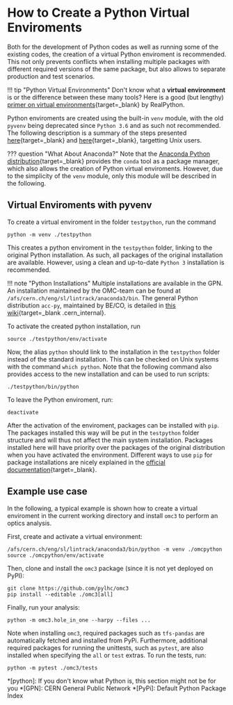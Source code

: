 # How to Create a Python Virtual Enviroments

Both for the development of Python codes as well as running some of the existing codes, the creation of a virtual Python enviroment is recommended.
This not only prevents conflicts when installing multiple packages with different required versions of the same package, but also allows to separate production and test scenarios. 

!!! tip "Python Virtual Environments"
    Don't know what a **virtual environment** is or the difference between these many tools?
    Here is a good (but lengthy) [primer on virtual environments][virtual_env_primer]{target=_blank} by RealPython.

Python enviroments are created using the built-in `venv` module, with the old `pyvenv` being deprecated since `Python 3.6` and as such not recommended.
The following description is a summary of the steps presented [here][venv_module]{target=_blank} and [here][pip_venv]{target=_blank}, targetting Unix users.

??? question "What About Anaconda?"
    Note that the [Anaconda Python distribution][anaconda]{target=_blank} provides the `conda` tool as a package manager, which also allows the creation of Python virtual enviroments.
    However, due to the simplicity of the `venv` module, only this module will be described in the following.

## Virtual Enviroments with pyvenv

To create a virtual enviroment in the folder `testpython`, run the command
```
python -m venv ./testpython
```

This creates a python enviroment in the `testpython` folder, linking to the original Python installation.
As such, all packages of the original installation are available.
However, using a clean and up-to-date `Python 3` installation is recommended. 

!!! note "Python Installations"
    Multiple installations are available in the GPN.
    An installation maintained by the OMC-team can be found at `/afs/cern.ch/eng/sl/lintrack/anaconda3/bin`.
    The general Python distribution `acc-py`, maintained by BE/CO, is detailed in [this wiki][acc-py]{target=_blank .cern_internal}.
    
To activate the created python installation, run 
```
source ./testpython/env/activate
```

Now, the alias `python` should link to the installation in the `testpython` folder instead of the standard installation.
This can be checked on Unix systems with the command `which python`.
Note that the following command also provides access to the new installation and can be used to run scripts:
```
./testpython/bin/python
```

To leave the Python enviroment, run:
```
deactivate
```

After the activation of the enviroment, packages can be installed with `pip`.
The packages installed this way will be put in the `testpython` folder structure and will thus not affect the main system installation.
Packages installed here will have priority over the packages of the original distribution when you have activated the environment.
Different ways to use `pip` for package installations are nicely explained in the [official documentation][pip_installs]{target=_blank}.

## Example use case

In the following, a typical example is shown how to create a virtual enviroment in the current working directory and install `omc3` to perform an optics analysis.

First, create and activate a virtual environment:
```
/afs/cern.ch/eng/sl/lintrack/anaconda3/bin/python -m venv ./omcpython
source ./omcpython/env/activate
```

Then, clone and install the `omc3` package (since it is not yet deployed on PyPI):
```
git clone https://github.com/pylhc/omc3
pip install --editable ./omc3[all]
```

Finally, run your analysis:
```
python -m omc3.hole_in_one --harpy --files ...
```


Note when installing `omc3`, required packages such as `tfs-pandas` are automatically fetched and installed from PyPi.
Furthermore, additional required packages for running the unittests, such as `pytest`, are also installed when specifying the `all` or `test` extras.
To run the tests, run:
```
python -m pytest ./omc3/tests
```


*[python]: If you don't know what Python is, this section might not be for you
*[GPN]: CERN General Public Network
*[PyPi]: Default Python Package Index

[virtual_env_primer]: https://realpython.com/python-virtual-environments-a-primer/
[venv_module]: https://docs.python.org/3/library/venv.html
[pip_venv]: https://packaging.python.org/guides/installing-using-pip-and-virtual-environments/#creating-a-virtual-environment
[anaconda]: https://www.anaconda.com/products/individual
[acc-py]: https://wikis.cern.ch/display/ACCPY
[pip_installs]: https://pip.pypa.io/en/stable/reference/pip_install/#examples